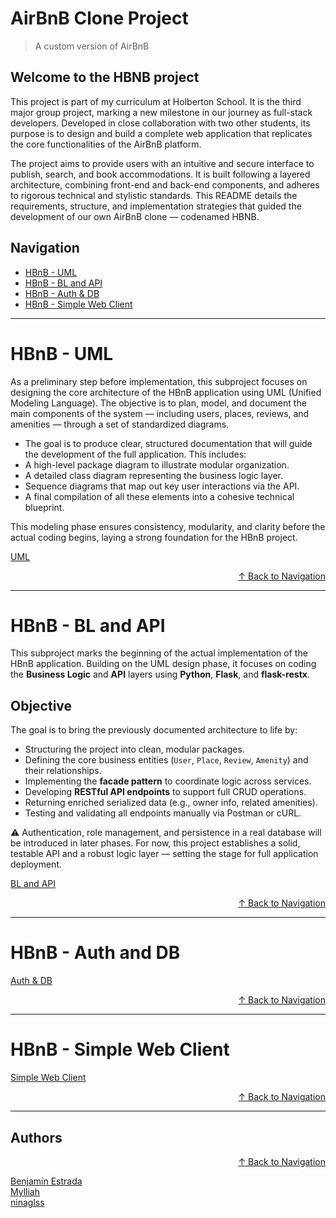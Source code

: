 # AirBnB Clone Project
> A custom version of AirBnB

## Welcome to the HBNB project

This project is part of my curriculum at Holberton School. It is the third major group project, marking a new milestone in our journey as full-stack developers. Developed in close collaboration with two other students, its purpose is to design and build a complete web application that replicates the core functionalities of the AirBnB platform.

The project aims to provide users with an intuitive and secure interface to publish, search, and book accommodations. It is built following a layered architecture, combining front-end and back-end components, and adheres to rigorous technical and stylistic standards. This README details the requirements, structure, and implementation strategies that guided the development of our own AirBnB clone — codenamed HBNB.

## Navigation

- [HBnB - UML](#hbnb---uml)
- [HBnB - BL and API](#hbnb---bl-and-api)
- [HBnB - Auth & DB](#hbnb---auth-and-db)
- [HBnB - Simple Web Client](#hbnb---simple-web-client)

---

# HBnB - UML

As a preliminary step before implementation, this subproject focuses on designing the core architecture of the HBnB application using UML (Unified Modeling Language). The objective is to plan, model, and document the main components of the system — including users, places, reviews, and amenities — through a set of standardized diagrams.

- The goal is to produce clear, structured documentation that will guide the development of the full application. This includes:
- A high-level package diagram to illustrate modular organization.
- A detailed class diagram representing the business logic layer.
- Sequence diagrams that map out key user interactions via the API.
- A final compilation of all these elements into a cohesive technical blueprint.

This modeling phase ensures consistency, modularity, and clarity before the actual coding begins, laying a strong foundation for the HBnB project.

[UML](https://github.com/Aluranae/holbertonschool-hbnb/tree/main/part1)

<p align="right"><a href="#navigation">↑ Back to Navigation</a></p>

---

# HBnB - BL and API

This subproject marks the beginning of the actual implementation of the HBnB application. Building on the UML design phase, it focuses on coding the **Business Logic** and **API** layers using **Python**, **Flask**, and **flask-restx**.

## Objective

The goal is to bring the previously documented architecture to life by:

- Structuring the project into clean, modular packages.
- Defining the core business entities (`User`, `Place`, `Review`, `Amenity`) and their relationships.
- Implementing the **facade pattern** to coordinate logic across services.
- Developing **RESTful API endpoints** to support full CRUD operations.
- Returning enriched serialized data (e.g., owner info, related amenities).
- Testing and validating all endpoints manually via Postman or cURL.

⚠️ Authentication, role management, and persistence in a real database will be introduced in later phases. For now, this project establishes a solid, testable API and a robust logic layer — setting the stage for full application deployment.

[BL and API](https://github.com/Aluranae/holbertonschool-hbnb/tree/main/part2)

<p align="right"><a href="#navigation">↑ Back to Navigation</a></p>

---

# HBnB - Auth and DB



[Auth & DB](https://github.com/Aluranae/holbertonschool-hbnb/tree/main/part3)

<p align="right"><a href="#navigation">↑ Back to Navigation</a></p>

---

# HBnB - Simple Web Client



[Simple Web Client](https://github.com/Aluranae/holbertonschool-hbnb/tree/main/part4)

<p align="right"><a href="#navigation">↑ Back to Navigation</a></p>

---

## Authors
<p align="right"><a href="#navigation">↑ Back to Navigation</a></p>

[Benjamin Estrada](https://github.com/Aluranae)  
[Mylliah](https://github.com/Mylliah)  
[ninaglss](https://github.com/ninaglss15)